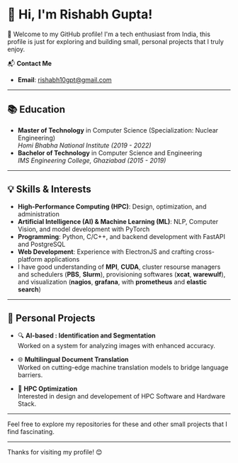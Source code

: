# 👋 Hi, I'm Rishabh Gupta!

🌟 Welcome to my GitHub profile! I'm a tech enthusiast from India, this profile is just for exploring and building small, personal projects that I truly enjoy.  

📬 **Contact Me**  
- **Email**: [rishabh10gpt@gmail.com](mailto:rishabh10gpt@gmail.com)  

---

## 📚 **Education**  
- **Master of Technology** in Computer Science (Specialization: Nuclear Engineering)  
  *Homi Bhabha National Institute (2019 - 2022)*  
- **Bachelor of Technology** in Computer Science and Engineering  
  *IMS Engineering College, Ghaziabad (2015 - 2019)*  

---

## 💡 **Skills & Interests**  
- **High-Performance Computing (HPC)**: Design, optimization, and administration 
- **Artificial Intelligence (AI) & Machine Learning (ML)**: NLP, Computer Vision, and model development with PyTorch  
- **Programming**: Python, C/C++, and backend development with FastAPI and PostgreSQL  
- **Web Development**: Experience with ElectronJS and crafting cross-platform applications
- I have good understanding of **MPI**, **CUDA**, cluster resourse managers and schedulers (**PBS**, **Slurm**), provisioning softwares (**xcat**, **warewulf**), and visualization (**nagios**, **grafana**, with **prometheus** and **elastic search**)

---

## 🌟 **Personal Projects**  
- 🔍 **AI-based : Identification and Segmentation**  
  Worked on a system for analyzing images with enhanced accuracy.  

- 🌐 **Multilingual Document Translation**  
  Worked on cutting-edge machine translation models to bridge language barriers.  

- 🚀 **HPC Optimization**  
  Interested in design and developement of HPC Software and Hardware Stack.


---
Feel free to explore my repositories for these and other small projects that I find fascinating.  

---

Thanks for visiting my profile! 😊
